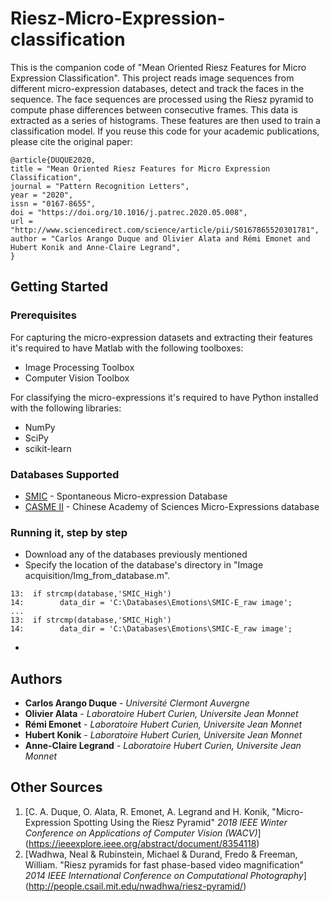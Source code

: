 # Riesz-Micro-Expression-classification
This is the companion code of "Mean Oriented Riesz Features for Micro Expression Classification". This project reads image sequences from different micro-expression databases, detect and track the faces in the sequence. The face sequences are processed using the Riesz pyramid to compute phase differences between consecutive frames. This data is extracted as a series of histograms. These features are then used to train a classification model. If you reuse this code for your academic publications, please cite the original paper:
```
@article{DUQUE2020,
title = "Mean Oriented Riesz Features for Micro Expression Classification",
journal = "Pattern Recognition Letters",
year = "2020",
issn = "0167-8655",
doi = "https://doi.org/10.1016/j.patrec.2020.05.008",
url = "http://www.sciencedirect.com/science/article/pii/S0167865520301781",
author = "Carlos Arango Duque and Olivier Alata and Rémi Emonet and Hubert Konik and Anne-Claire Legrand",
}
```

## Getting Started

### Prerequisites

For capturing the micro-expression datasets and extracting their features it's required to have Matlab with the following toolboxes:
- Image Processing Toolbox
- Computer Vision Toolbox

For classifying the micro-expressions it's required to have Python installed with the following libraries:
- NumPy
- SciPy
- scikit-learn

### Databases Supported

* [SMIC](https://www.oulu.fi/cmvs/node/41319) - Spontaneous Micro-expression Database
* [CASME II](http://fu.psych.ac.cn/CASME/casme2-en.php) - Chinese Academy of Sciences Micro-Expressions database

### Running it, step by step

- Download any of the databases previously mentioned
- Specify the location of the database's directory in "Image acquisition/Img_from_database.m".
```
13:  if strcmp(database,'SMIC_High')
14:        data_dir = 'C:\Databases\Emotions\SMIC-E_raw image';
...
13:  if strcmp(database,'SMIC_High')
14:        data_dir = 'C:\Databases\Emotions\SMIC-E_raw image';
```
- 


## Authors

- __Carlos Arango Duque__ - *Université Clermont Auvergne*
- **Olivier Alata** - *Laboratoire Hubert Curien, Universite Jean Monnet*
- **Rémi Emonet** - *Laboratoire Hubert Curien, Universite Jean Monnet*
- **Hubert Konik** - *Laboratoire Hubert Curien, Universite Jean Monnet*
- **Anne-Claire Legrand** - *Laboratoire Hubert Curien, Universite Jean Monnet*

## Other Sources
1. [C. A. Duque, O. Alata, R. Emonet, A. Legrand and H. Konik, "Micro-Expression Spotting Using the Riesz Pyramid" *2018 IEEE Winter Conference on Applications of Computer Vision (WACV)*] (https://ieeexplore.ieee.org/abstract/document/8354118)
2. [Wadhwa, Neal & Rubinstein, Michael & Durand, Fredo & Freeman, William. "Riesz pyramids for fast phase-based video magnification" *2014 IEEE International Conference on Computational Photography*] (http://people.csail.mit.edu/nwadhwa/riesz-pyramid/)
